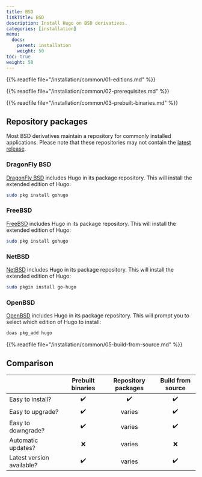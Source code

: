 ```yaml
---
title: BSD
linkTitle: BSD
description: Install Hugo on BSD derivatives.
categories: [installation]
menu:
  docs:
    parent: installation
    weight: 50
toc: true
weight: 50
---
```

{{% readfile file="/installation/common/01-editions.md" %}}

{{% readfile file="/installation/common/02-prerequisites.md" %}}

{{% readfile file="/installation/common/03-prebuilt-binaries.md" %}}

## Repository packages

Most BSD derivatives maintain a repository for commonly installed applications. Please note that these repositories may not contain the [latest release].

[latest release]: https://github.com/gohugoio/hugo/releases/latest

### DragonFly BSD

[DragonFly BSD] includes Hugo in its package repository. This will install the extended edition of Hugo:

```sh
sudo pkg install gohugo
```

[DragonFly BSD]: https://www.dragonflybsd.org/

### FreeBSD

[FreeBSD] includes Hugo in its package repository. This will install the extended edition of Hugo:

```sh
sudo pkg install gohugo
```

[FreeBSD]: https://www.freebsd.org/

### NetBSD

[NetBSD] includes Hugo in its package repository. This will install the extended edition of Hugo:

```sh
sudo pkgin install go-hugo
```

[NetBSD]: https://www.netbsd.org/

### OpenBSD

[OpenBSD] includes Hugo in its package repository. This will prompt you to select which edition of Hugo to install:

```sh
doas pkg_add hugo
```

[OpenBSD]: https://www.openbsd.org/

{{% readfile file="/installation/common/05-build-from-source.md" %}}

## Comparison

||Prebuilt binaries|Repository packages|Build from source
:--|:--:|:--:|:--:
Easy to install?|:heavy_check_mark:|:heavy_check_mark:|:heavy_check_mark:
Easy to upgrade?|:heavy_check_mark:|varies|:heavy_check_mark:
Easy to downgrade?|:heavy_check_mark:|varies|:heavy_check_mark:
Automatic updates?|:x:|varies|:x:
Latest version available?|:heavy_check_mark:|varies|:heavy_check_mark:
